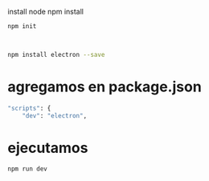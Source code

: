install node
npm install

<!--  -->

```bash
npm init



npm install electron --save

```

# agregamos en package.json

```bash
"scripts": {
    "dev": "electron",
```

# ejecutamos

```bash
npm run dev
```
